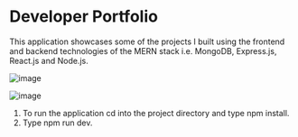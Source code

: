 # Developer Portfolio

This application showcases some of the projects I built using the frontend and backend technologies of the MERN stack i.e. MongoDB, Express.js, React.js and Node.js.

![image](https://github.com/johnnyd81/my-portfolio/assets/95863021/ab581ec7-52b1-47c6-a9e1-0db1571e2334)

![image](https://github.com/johnnyd81/my-portfolio/assets/95863021/9e7401f6-6938-4b9c-8538-649284bcccf0)

1. To run the application cd into the project directory and type npm install.
2. Type npm run dev.
